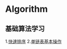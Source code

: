 # Algorithm
基础算法学习
---
1.[快速排序](https://github.com/hmjrun/Algorithm/blob/master/quick_sort.c)
2.[单链表基本操作](https://github.com/hmjrun/Algorithm/blob/master/LinkList.cpp)